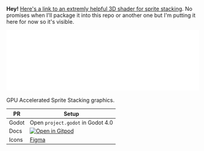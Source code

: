 **Hey!** [Here's a link to an extremly helpful 3D shader for sprite stacking](https://godotshaders.com/shader/pixel-perfect-sprite-stacking-edges-in-3d/). No promises when I'll package it into this repo or another one but I'm putting it here for now so it's visible.

<img alt="Shader Stacker" src="./logo.svg" width="600" />

GPU Accelerated Sprite Stacking graphics.

| PR     | Setup                                                                                                                                |
| ------ | ------------------------------------------------------------------------------------------------------------------------------------ |
| Godot  | Open `project.godot` in Godot 4.0                                                                                                    |
| Docs   |[![Open in Gitpod](https://gitpod.io/button/open-in-gitpod.svg)](https://gitpod.io/#https://github.com/cooldotty/Shader-Stacker.git)|
| Icons  |[Figma](https://www.figma.com/file/kUeWdSdraQcMPc9An0rb1q/ShaderStacker?node-id=213%3A2)                                              |
